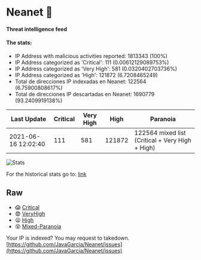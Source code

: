 # Neanet :hocho:
#### Threat intelligence feed
#### The stats:

- IP Address with malicious activities reported: 1813343 (100%)
- IP Address categorized as 'Critical':  111 (0.00612129089753%)
- IP Address categorized as 'Very High':  581 (0.0320402703736%)
- IP Address categorized as 'High':  121872 (6.7208465249)
- Total de direcciones IP indexadas en Neanet:  122564 (6.75900808617%)
- Total de direcciones IP descartadas en Neanet:  1690779 (93.2409919138%)

| Last Update | Critical | Very High | High | Paranoia |
| --- | --- | --- | --- | --- |
| 2021-06-16 12:02:40 | 111 | 581 | 121872 | 122564 mixed list (Critical + Very High + High)|

![Stats](https://docs.google.com/spreadsheets/d/e/2PACX-1vSnaNMIXVabIpDJjufMlzH7poXnshF3mgd8Is1g9ytUEzVsP5my4Trn8f-xkoLLQ38xpL3HtmUexLo6/pubchart?oid=501124687&format=image)

For the historical stats go to: [link](/stats.csv)
## Raw
- :scream: [Critical](https://raw.githubusercontent.com/JavaGarcia/Neanet/master/blacklists/neanet_critical.txt)
- :fearful: [VeryHigh](https://raw.githubusercontent.com/JavaGarcia/Neanet/master/blacklists/neanet_veryHigh.txtt)
- :frowning: [High](https://raw.githubusercontent.com/JavaGarcia/Neanet/master/blacklists/neanet_high.txt)
- :dizzy_face: [Mixed-Paranoia](https://raw.githubusercontent.com/JavaGarcia/Neanet/master/blacklists/neanet_all.txt)


Your IP is indexed? You may request to takedown. [https://github.com/JavaGarcia/Neanet/issues](https://github.com/JavaGarcia/Neanet/issues)












































































































































































































































































































































































































































































































































































































































































































































































































































































































































































































































































































































































































































































































































































































































































































































































































































































































































































































































































































































































































































































































































































































































































































































































































































































































































































































































































































































































































































































































































































































































































































































































































































































































































































































































































































































































































































































































































































































































































































































































































































































































































































































































































































































































































































































































































































































































































































































































































































































































































































































































































































































































































































































































































































































































































































































































































































































































































































































































































































































































































































































































































































































































































































































































































































































































































































































































































































































































































































































































































































































































































































































































































































